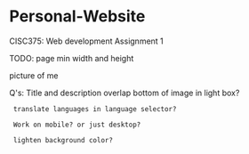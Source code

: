 # Personal-Website
CISC375: Web development Assignment 1

TODO: page min width and height

picture of me

Q's:
	 Title and description overlap bottom of image in light box?

	 translate languages in language selector?

	 Work on mobile? or just desktop?

	 lighten background color?